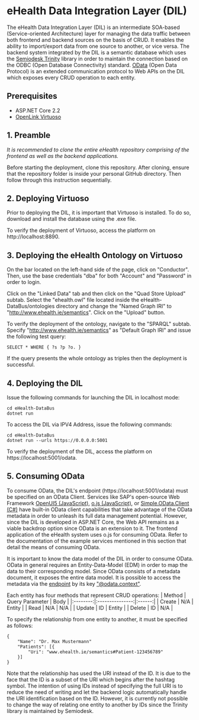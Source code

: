 # eHealth Data Integration Layer (DIL)
The eHealth Data Integration Layer (DIL) is an intermediate SOA-based (Service-oriented Architecture) layer for managing the data traffic between both frontend and backend sources on the basis of CRUD. It enables the ability to import/export data from one source to another, or vice versa. The backend system integrated by the DIL is a semantic database which uses the [Semiodesk Trinity](https://trinity-rdf.net/) library in order to maintain the connection based on the ODBC (Open Database Connectivity) standard. [OData](https://www.odata.org/) (Open Data Protocol) is an extended communication protocol to Web APIs on the DIL which exposes every CRUD operation to each entity.

## Prerequisites
- ASP.NET Core 2.2
- [OpenLink Virtuoso](http://vos.openlinksw.com/owiki/wiki/VOS/VOSDownload)

## 1. Preamble
*It is recommended to clone the entire eHealth repository comprising of the frontend as well as the backend applications.*

Before starting the deployment, clone this repository. After cloning, ensure that the repository folder is inside your personal GitHub directory. Then follow through this instruction sequentially.

## 2. Deploying Virtuoso
Prior to deploying the DIL, it is important that Virtuoso is installed. To do so, download and install the database using the .exe file.

To verify the deployment of Virtuoso, access the platform on http://localhost:8890.

## 3. Deploying the eHealth Ontology on Virtuoso
On the bar located on the left-hand side of the page, click on "Conductor". Then, use the base credentials "dba" for both "Account" and "Password" in order to login.

Click on the "Linked Data" tab and then click on the "Quad Store Upload" subtab. Select the 
"ehealth.owl" file located inside the eHealth-DataBus/ontologies directory and change the "Named Graph IRI" to "http://www.ehealth.ie/semantics". Click on the "Upload" button.

To verify the deployment of the ontology, navigate to the "SPARQL" subtab. Specify "http://www.ehealth.ie/semantics" as "Default Graph IRI" and issue the following test query:
```
SELECT * WHERE { ?s ?p ?o. }
```

If the query presents the whole ontology as triples then the deployment is successful.

## 4. Deploying the DIL

Issue the following commands for launching the DIL in localhost mode:
```
cd eHealth-DataBus
dotnet run
```
To access the DIL via IPV4 Address, issue the following commands:
```
cd eHealth-DataBus
dotnet run --urls https://0.0.0.0:5001
```

To verify the deployment of the DIL, access the platform on https://localhost:5001/odata.

## 5. Consuming OData
To consume OData, the DIL's endpoint (https://localhost:5001/odata) must be specified on an OData Client. Services like SAP's open-source Web Framework [OpenUI5 (JavaScript)](https://openui5.org/), [o.js (JavaScript)](https://github.com/janhommes/o.js), or [Simple.OData.Client (C#)](https://github.com/simple-odata-client/Simple.OData.Client) have built-in OData client capabilities that take advantage of the OData metadata in order to unleash its full data management potential. However, since the DIL is developed in ASP.NET Core, the Web API remains as a viable backdrop option since OData is an extension to it. The frontend application of the eHealth system uses o.js for consuming OData. Refer to the documentation of the example services mentioned in this section that detail the means of consuming OData.

It is important to know the data model of the DIL in order to consume OData. OData in general requires an Entity-Data-Model (EDM) in order to map the data to their corresponding model. Since OData consists of a metadata document, it exposes the entire data model. It is possible to access the metadata via the [endpoint](https://localhost:5001/odata) by its key ["@odata.context"](https://localhost:5001/odata/$metadata).

Each entity has four methods that represent CRUD operations:
| Method   | Query Parameter | Body   |
|:--------:|:---------------:|:------:|
| Create   | N/A             | Entity |
| Read     | N/A             | N/A    |
| Update   | ID              | Entity |
| Delete   | ID              | N/A    |

To specify the relationship from one entity to another, it must be specified as follows:

```
{
    "Name": "Dr. Max Mustermann"
    "Patients": [{
        "Uri": "www.ehealth.ie/semantics#Patient-123456789"
    }]
}
```
Note that the relationship has used the URI instead of the ID. It is due to the face that the ID is a subset of the URI which begins after the hashtag symbol. The intention of using IDs instead of specifying the full URI is to reduce the need of writing and let the backend logic automatically handle the URI identification based on the ID. However, it is currently not possible to change the way of relating one entity to another by IDs since the Trinity library is maintained by Semiodesk.